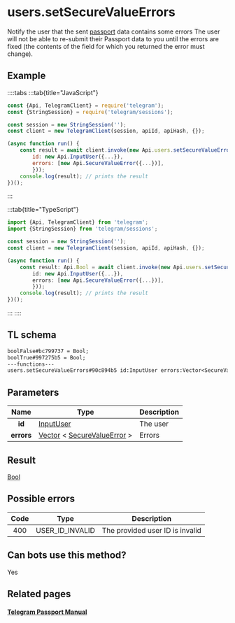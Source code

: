# users.setSecureValueErrors

Notify the user that the sent [passport](https://core.telegram.org/passport) data contains some errors The user will not be able to re-submit their Passport data to you until the errors are fixed (the contents of the field for which you returned the error must change).

## Example

::::tabs
:::tab{title="JavaScript"}

```js
const {Api, TelegramClient} = require('telegram');
const {StringSession} = require('telegram/sessions');

const session = new StringSession('');
const client = new TelegramClient(session, apiId, apiHash, {});

(async function run() {
    const result = await client.invoke(new Api.users.setSecureValueErrors({
		id: new Api.InputUser({...}),
		errors: [new Api.SecureValueError({...})],
		}));
    console.log(result); // prints the result
})();
```

:::

:::tab{title="TypeScript"}

```ts
import {Api, TelegramClient} from 'telegram';
import {StringSession} from 'telegram/sessions';

const session = new StringSession('');
const client = new TelegramClient(session, apiId, apiHash, {});

(async function run() {
    const result: Api.Bool = await client.invoke(new Api.users.setSecureValueErrors({
		id: new Api.InputUser({...}),
		errors: [new Api.SecureValueError({...})],
		}));
    console.log(result); // prints the result
})();
```

:::
::::

## TL schema

```txt
boolFalse#bc799737 = Bool;
boolTrue#997275b5 = Bool;
---functions---
users.setSecureValueErrors#90c894b5 id:InputUser errors:Vector<SecureValueError> = Bool;
```

## Parameters

|    Name    | Type                                                                                                                        | Description |
| :--------: | --------------------------------------------------------------------------------------------------------------------------- | ----------- |
|   **id**   | [InputUser](https://core.telegram.org/type/InputUser)                                                                       | The user    |
| **errors** | [Vector](https://core.telegram.org/type/Vector%20t) < [SecureValueError](https://core.telegram.org/type/SecureValueError) > | Errors      |

## Result

[Bool](https://core.telegram.org/type/Bool)

## Possible errors

| Code | Type            | Description                     |
| :--: | --------------- | ------------------------------- |
| 400  | USER_ID_INVALID | The provided user ID is invalid |

## Can bots use this method?

Yes

## Related pages

#### [Telegram Passport Manual](https://core.telegram.org/passport)
